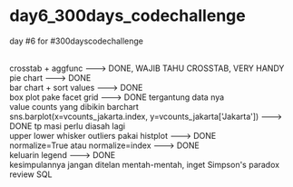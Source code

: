 # day6_300days_codechallenge
day #6 for #300dayscodechallenge


<br>
crosstab + aggfunc ---> DONE, WAJIB TAHU CROSSTAB, VERY HANDY <br>
pie chart ---> DONE <br>
bar chart + sort values ---> DONE <br>
box plot pake facet grid ---> DONE tergantung data nya <br>
value counts yang dibikin barchart <br>
sns.barplot(x=vcounts_jakarta.index, y=vcounts_jakarta['Jakarta']) ---> DONE tp masi perlu diasah lagi <br>
upper lower whisker outliers pakai histplot ---> DONE<br> 
normalize=True atau normalize=index ---> DONE <br>
keluarin legend ---> DONE <br>
kesimpulannya jangan ditelan mentah-mentah, inget Simpson's paradox <br>
review SQL 
